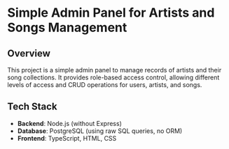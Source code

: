 # Simple Admin Panel for Artists and Songs Management

## Overview

This project is a simple admin panel to manage records of artists and their song collections. It provides role-based access control, allowing different levels of access and CRUD operations for users, artists, and songs.

## Tech Stack

- **Backend**: Node.js (without Express)
- **Database**: PostgreSQL (using raw SQL queries, no ORM)
- **Frontend**: TypeScript, HTML, CSS
